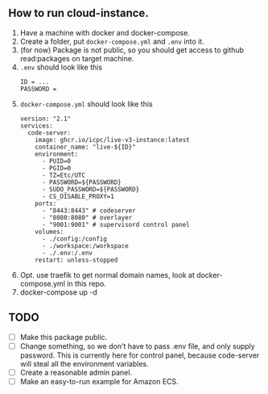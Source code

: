 ## How to run cloud-instance.
1. Have a machine with docker and docker-compose.
2. Create a folder, put `docker-compose.yml` and `.env` into it.
3. (for now) Package is not public, so you should get access to github read:packages on target machine.
4. `.env` should look like this
   ```
   ID = ...
   PASSWORD = 
   ```
5. `docker-compose.yml` should look like this
   ```
   version: "2.1"
   services:
     code-server:
       image: ghcr.io/icpc/live-v3-instance:latest
       container_name: "live-${ID}"
       environment:
         - PUID=0
         - PGID=0
         - TZ=Etc/UTC
         - PASSWORD=${PASSWORD}
         - SUDO_PASSWORD=${PASSWORD}
         - CS_DISABLE_PROXY=1
       ports:
         - "8443:8443" # codeserver
         - "8080:8080" # overlayer
         - "9001:9001" # supervisord control panel
       volumes:
         - ./config:/config
         - ./workspace:/workspace
         - ./.env:/.env
       restart: unless-stopped
   ```
6. Opt. use traefik to get normal domain names, look at docker-compose.yml in this repo.
7. docker-compose up -d

## TODO
- [ ] Make this package public.
- [ ] Change something, so we don't have to pass .env file, and only supply password. This is currently here for control panel, because code-server will steal all the environment variables.
- [ ] Create a reasonable admin panel.
- [ ] Make an easy-to-run example for Amazon ECS.
